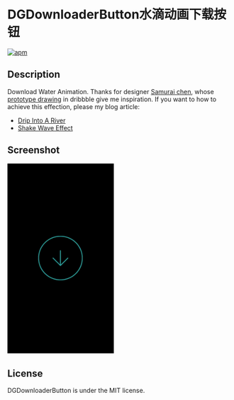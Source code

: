 # DGDownloaderButton水滴动画下载按钮
[![apm](https://img.shields.io/apm/l/vim-mode.svg?maxAge=2592000)]()

## Description

Download Water Animation. Thanks for designer [Samurai chen](https://dribbble.com/SamuraiChen), whose [prototype drawing](https://dribbble.com/shots/2785355-Animation-on-a-concept-draft-downloads) in dribbble give me inspiration. 
If you want to how to achieve this effection, please my blog article:

* [Drip Into A River](https://desgard.com/2016/06/28/DGDownloaderButton/)
* [Shake Wave Effect](https://desgard.com/2016/06/29/DGDownloaderButton2/)

## Screenshot

<img src="shot.gif" alt="img" width="240px">

## License

DGDownloaderButton is under the MIT license.
